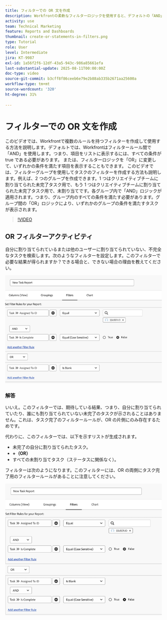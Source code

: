 ```yaml
---
title: フィルターでの OR 文を作成
description: Workfrontの柔軟なフィルターロジックを使用すると、デフォルトの「AND」ルール、オプションの「OR」条件、複雑な条件に対応する整理されたフィルターグループを使用して、レポートビューを絞り込むことができます。
activity: use
team: Technical Marketing
feature: Reports and Dashboards
thumbnail: create-or-statements-in-filters.png
type: Tutorial
role: User
level: Intermediate
jira: KT-9987
exl-id: 1a56f2f6-12df-43a5-943c-986a85661efa
last-substantial-update: 2025-08-11T00:00:00Z
doc-type: video
source-git-commit: b3cff8f86ceeb6e79e2b88ab335b2671aa25600a
workflow-type: tm+mt
source-wordcount: '320'
ht-degree: 31%

---
```


# フィルターでの OR 文を作成

このビデオでは、Workfrontで複数のルールを持つフィルターを作成して使用する方法を説明します。&#x200B; デフォルトでは、Workfrontはフィルタールール間で「AND」を使用します。つまり、項目をリストに表示するには、すべての条件が true である必要があります。
または、フィルターロジックを「OR」に変更して、いずれかの条件を満たす項目を表示することもできます。
このビデオでは、フィルターグループを使用してタスクのフィルターを作成する方法も説明します。&#x200B; 例えば、2 つのグループを作成できます。1 つはクリエイティブチームに割り当てられた未完了タスク用で、もう 1 つはクリエイティブチームに割り当てられた未完了タスク用で、未割り当てです。&#x200B; 各グループ内で「AND」ロジックが適用されます。つまり、グループ内のすべての条件を満たす必要があります。&#x200B; グループ間の「OR」ロジックにより、いずれかのグループの条件を満たすタスクが表示されます。

>[!VIDEO](https://video.tv.adobe.com/v/3470694/?quality=12&learn=on&captions=jpn)

## OR フィルターアクティビティ

自分に割り当てられているまたは他のユーザーに割り当てられていない、不完全なタスクを検索します。次のようなフィルターを設定します。このフィルターで必要な結果が得られますか？できる場合と、できない場合の理由を教えてください。

![不適切に作成された OR ステートメントの画像：[!DNL Workfront]](assets/or-statement-your-turn-1.png)

### 解答

いいえ。このフィルターでは、期待している結果、つまり、自分に割り当てられていたり、誰にも割り当てられていない未完了のタスクが示されることはありません。これは、タスク完了のフィルタールールが、OR の片側にのみ存在するためです。

代わりに、このフィルターでは、以下を示すリストが生成されます。

* 未完了の自分に割り当てられたタスク。
* **+（OR）**
* すべての未割り当てタスク（ステータスに関係なく）。

フィルターは次のようになります。このフィルターには、OR の両側にタスク完了用のフィルタールールがあることに注意してください。

![適切に作成された OR ステートメントの画像：[!DNL Workfront]](assets/or-statement-your-turn-2.png)
